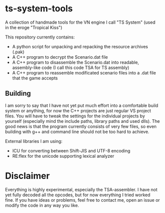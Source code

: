 # ts-system-tools
A collection of handmade tools for the VN engine I call "TS System" (used in the eroge "Tropical Kiss")

This repository currently contains:
* A python script for unpacking and repacking the resource archives (.pak)
* A C++ program to decrypt the Scenario.dat file
* A C++ program to disassemble the Scenario.dat into readable, assembly-like code (I call this code TSA for TS assembly)
* A C++ program to reassemble modificated scenario files into a .dat file that the game accepts

## Building
I am sorry to say that I have not yet put much effort into a comfortable build system or anything, for now the C++ projects are just regular VS project files. You will have to tweak the settings for the individual projects by yourself (especially mind the include paths, library paths and used dlls). The good news is that the program currently consists of very few files, so even building with g++ and command line should not be too hard to achieve.

External libraries I am using:
* ICU for converting between Shift-JIS and UTF-8 encoding
* RE:flex for the unicode supporting lexical analyzer

# Disclaimer
Everything is highly experimental, especially the TSA-assembler. I have not yet fully decoded all the opcodes, but for now everything I tried worked fine. If you have ideas or problems, feel free to contact me, open an issue or modify the code in any way you like.
